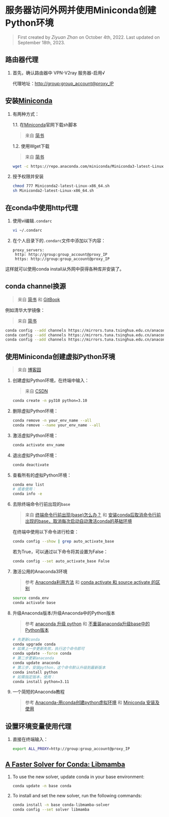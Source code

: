 # 服务器访问外网并使用Miniconda创建Python环境

> First created by *Ziyuan Zhan* on October 4th, 2022. Last updated on September 18th, 2023.

## 路由器代理

1. 首先，确认路由器中 VPN-V2ray 服务器-启用√  

    代理地址：<http://group:group_account@proxy_IP>

## 安装[Miniconda](https://docs.conda.io/en/latest/miniconda.html)

1. 有两种方式：

    1.1. 在[Miniconda](https://docs.conda.io/en/latest/miniconda.html)官网下载sh脚本
    >来自 [简书](https://www.jianshu.com/p/47ed480daccc)

    1.2. 使用Wget下载
    >来自 [简书](https://www.jianshu.com/p/4d4c786ed454)

    ```bash
    wget -c https://repo.anaconda.com/miniconda/Miniconda3-latest-Linux-x86_64.sh
    ```

2. 授予权限并安装

    ```bash
    chmod 777 Miniconda2-latest-Linux-x86_64.sh
    sh Miniconda2-latest-Linux-x86_64.sh
    ```

## 在conda中使用http代理

1. 使用vi编辑`.condarc`

    ```bash
    vi ~/.condarc
    ```

2. 在个人目录下的`.condarc`文件中添加以下内容：

    ```text
    proxy_servers:
     http: http://group:group_account@proxy_IP
     https: http://group:group_account@proxy_IP
    ```

这样就可以使用conda install从外网中获得各种库并安装了。

## conda channel换源

>来自 [简书](https://www.jianshu.com/p/eba58694537b)
和 [GitBook](https://ocxs.gitbooks.io/python/content/manage/170516_conda_channels.html)

例如清华大学镜像：
>来自 [简书](https://www.jianshu.com/p/e39cb192bde0)

```bash
conda config --add channels https://mirrors.tuna.tsinghua.edu.cn/anaconda/pkgs/main/
conda config --add channels https://mirrors.tuna.tsinghua.edu.cn/anaconda/cloud/conda-forge/
conda config --add channels https://mirrors.tuna.tsinghua.edu.cn/anaconda/cloud/bioconda/
```

## 使用Miniconda创建虚拟Python环境

>来自 [博客园](https://www.cnblogs.com/xiaojianliu/p/13466666.html)

1. 创建虚拟Python环境，在终端中输入：
   >来自 [CSDN](https://blog.csdn.net/weixin_46307478/article/details/119946049)

    ```bash
    conda create -n py310 python=3.10
    ```

2. 删除虚拟Python环境：

    ```bash
    conda remove -n your_env_name --all
    conda remove --name your_env_name --all
    ```

3. 激活虚拟Python环境：

    ```bash
    conda activate env_name
    ```

4. 退出虚拟Python环境：

    ```bash
    conda deactivate
    ```

5. 查看所有的虚拟Python环境：

    ```bash
    conda env list
    # 或者使用：
    conda info -e
    ```

6. 去除终端命令行前出现的`base`
    >来自 [终端命令行前出现(base)怎么办？](https://blog.csdn.net/qq_41523462/article/details/117857194)
    和 [安装conda后取消命令行前出现的base，取消每次启动自动激活conda的基础环境](https://blog.csdn.net/u014734886/article/details/90718719)

    在终端中使用以下命令进行检查：

    ```bash
    conda config --show | grep auto_activate_base
    ```

    若为True，可以通过以下命令将其设置为False：

    ```bash
    conda config --set auto_activate_base False
    ```

7. 激活公用的Anaconda3环境
    >参考 [Anaconda利用方法](http://www.hpc.cmc.osaka-u.ac.jp/system/manual/squid-use/anaconda/) 和 [conda activate 和 source activate 的区别](https://stackoverflow.com/questions/49600611/python-anaconda-should-i-use-conda-activate-or-source-activate-in-linux)

    ```bash
    source conda_env
    conda activate base
    ```

8. 升级Anaconda版本/升级Anaconda中的Python版本
    >参考 [anaconda 升级 python](https://www.jianshu.com/p/092c3585e6a8)
    和 [不重装anaconda升级base中的Python版本](https://www.cnblogs.com/ruhai/p/12684838.html)

    ```bash
    # 先更新conda
    conda upgrade conda
    # 如果上一步更新失败，执行这个命令即可
    conda update --force conda
    # 第二步更新anaconda
    conda update anaconda
    # 第三步，安装python，这个命令默认升级到最新版本
    conda install python
    # 如需指定版本，使用：
    conda install python=3.11
    ```

9. 一个简短的Anaconda教程
    >参考 [Anaconda-用conda创建python虚拟环境](https://zhuanlan.zhihu.com/p/94744929)
    和 [Miniconda 安装及使用](https://juejin.cn/post/7078965942968909854)

## 设置环境变量使用代理

1. 直接在终端输入：

    ```bash
    export ALL_PROXY=http://group:group_account@proxy_IP
    ```

## [A Faster Solver for Conda: Libmamba](https://www.anaconda.com/blog/a-faster-conda-for-a-growing-community)

1. To use the new solver, update conda in your base environment:

    ```bash
    conda update -n base conda
    ```

2. To install and set the new solver, run the following commands:

    ```bash
    conda install -n base conda-libmamba-solver
    conda config --set solver libmamba
    ```
